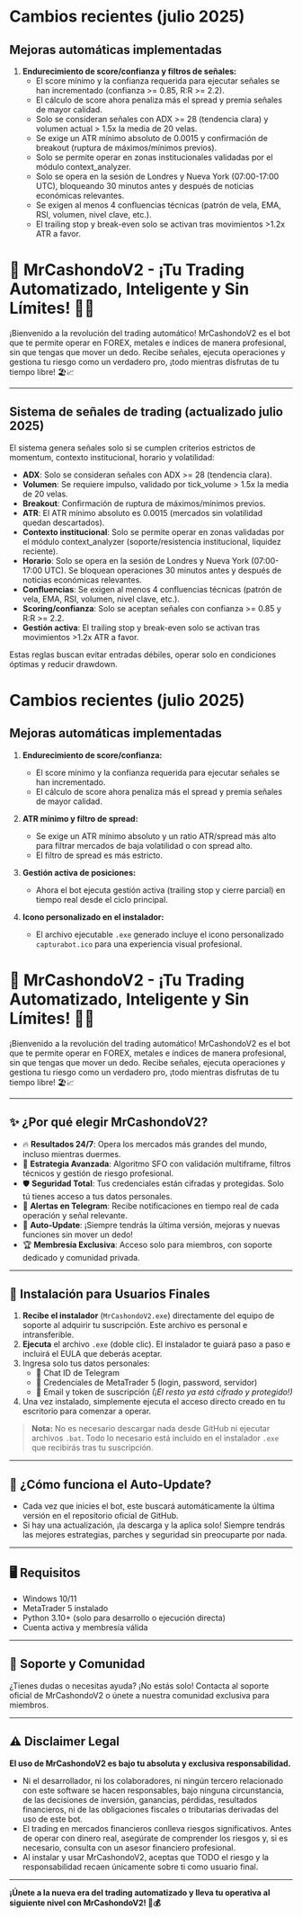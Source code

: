 # Cambios recientes (julio 2025)

## Mejoras automáticas implementadas
1. **Endurecimiento de score/confianza y filtros de señales:**
   - El score mínimo y la confianza requerida para ejecutar señales se han incrementado (confianza >= 0.85, R:R >= 2.2).
   - El cálculo de score ahora penaliza más el spread y premia señales de mayor calidad.
   - Solo se consideran señales con ADX >= 28 (tendencia clara) y volumen actual > 1.5x la media de 20 velas.
   - Se exige un ATR mínimo absoluto de 0.0015 y confirmación de breakout (ruptura de máximos/mínimos previos).
   - Solo se permite operar en zonas institucionales validadas por el módulo context_analyzer.
   - Solo se opera en la sesión de Londres y Nueva York (07:00-17:00 UTC), bloqueando 30 minutos antes y después de noticias económicas relevantes.
   - Se exigen al menos 4 confluencias técnicas (patrón de vela, EMA, RSI, volumen, nivel clave, etc.).
   - El trailing stop y break-even solo se activan tras movimientos >1.2x ATR a favor.

# 🚀 MrCashondoV2 - ¡Tu Trading Automatizado, Inteligente y Sin Límites! 💸🤖
¡Bienvenido a la revolución del trading automático! MrCashondoV2 es el bot que te permite operar en FOREX, metales e índices de manera profesional, sin que tengas que mover un dedo. Recibe señales, ejecuta operaciones y gestiona tu riesgo como un verdadero pro, ¡todo mientras disfrutas de tu tiempo libre! 🏖️📈

---
## Sistema de señales de trading (actualizado julio 2025)

El sistema genera señales solo si se cumplen criterios estrictos de momentum, contexto institucional, horario y volatilidad:
- **ADX**: Solo se consideran señales con ADX >= 28 (tendencia clara).
- **Volumen**: Se requiere impulso, validado por tick_volume > 1.5x la media de 20 velas.
- **Breakout**: Confirmación de ruptura de máximos/mínimos previos.
- **ATR**: El ATR mínimo absoluto es 0.0015 (mercados sin volatilidad quedan descartados).
- **Contexto institucional**: Solo se permite operar en zonas validadas por el módulo context_analyzer (soporte/resistencia institucional, liquidez reciente).
- **Horario**: Solo se opera en la sesión de Londres y Nueva York (07:00-17:00 UTC). Se bloquean operaciones 30 minutos antes y después de noticias económicas relevantes.
- **Confluencias**: Se exigen al menos 4 confluencias técnicas (patrón de vela, EMA, RSI, volumen, nivel clave, etc.).
- **Scoring/confianza**: Solo se aceptan señales con confianza >= 0.85 y R:R >= 2.2.
- **Gestión activa**: El trailing stop y break-even solo se activan tras movimientos >1.2x ATR a favor.

Estas reglas buscan evitar entradas débiles, operar solo en condiciones óptimas y reducir drawdown.
# Cambios recientes (julio 2025)

## Mejoras automáticas implementadas

1. **Endurecimiento de score/confianza:**
   - El score mínimo y la confianza requerida para ejecutar señales se han incrementado.
   - El cálculo de score ahora penaliza más el spread y premia señales de mayor calidad.
2. **ATR mínimo y filtro de spread:**
   - Se exige un ATR mínimo absoluto y un ratio ATR/spread más alto para filtrar mercados de baja volatilidad o con spread alto.
   - El filtro de spread es más estricto.

3. **Gestión activa de posiciones:**
   - Ahora el bot ejecuta gestión activa (trailing stop y cierre parcial) en tiempo real desde el ciclo principal.
4. **Icono personalizado en el instalador:**
   - El archivo ejecutable `.exe` generado incluye el icono personalizado `capturabot.ico` para una experiencia visual profesional.


# 🚀 MrCashondoV2 - ¡Tu Trading Automatizado, Inteligente y Sin Límites! 💸🤖

¡Bienvenido a la revolución del trading automático! MrCashondoV2 es el bot que te permite operar en FOREX, metales e índices de manera profesional, sin que tengas que mover un dedo. Recibe señales, ejecuta operaciones y gestiona tu riesgo como un verdadero pro, ¡todo mientras disfrutas de tu tiempo libre! 🏖️📈

---

## ✨ ¿Por qué elegir MrCashondoV2?

- 🔥 **Resultados 24/7**: Opera los mercados más grandes del mundo, incluso mientras duermes.
- 🤖 **Estrategia Avanzada**: Algoritmo SFO con validación multiframe, filtros técnicos y gestión de riesgo profesional.
- 🛡️ **Seguridad Total**: Tus credenciales están cifradas y protegidas. Solo tú tienes acceso a tus datos personales.
- 📲 **Alertas en Telegram**: Recibe notificaciones en tiempo real de cada operación y señal relevante.
- 🔄 **Auto-Update**: ¡Siempre tendrás la última versión, mejoras y nuevas funciones sin mover un dedo!
- 🏆 **Membresía Exclusiva**: Acceso solo para miembros, con soporte dedicado y comunidad privada.

---


## 🚀 Instalación para Usuarios Finales
1. **Recibe el instalador** (`MrCashondoV2.exe`) directamente del equipo de soporte al adquirir tu suscripción. Este archivo es personal e intransferible.
2. **Ejecuta** el archivo `.exe` (doble clic). El instalador te guiará paso a paso e incluirá el EULA que deberás aceptar.
3. Ingresa solo tus datos personales:
   - 📲 Chat ID de Telegram
   - 🔑 Credenciales de MetaTrader 5 (login, password, servidor)
   - 📧 Email y token de suscripción
   *(¡El resto ya está cifrado y protegido!)*
4. Una vez instalado, simplemente ejecuta el acceso directo creado en tu escritorio para comenzar a operar.

> **Nota:** No es necesario descargar nada desde GitHub ni ejecutar archivos `.bat`. Todo lo necesario está incluido en el instalador `.exe` que recibirás tras tu suscripción.

---

## 🔄 ¿Cómo funciona el Auto-Update?

- Cada vez que inicies el bot, este buscará automáticamente la última versión en el repositorio oficial de GitHub.
- Si hay una actualización, ¡la descarga y la aplica solo! Siempre tendrás las mejores estrategias, parches y seguridad sin preocuparte por nada.

---

## 🖥️ Requisitos
- Windows 10/11
- MetaTrader 5 instalado
- Python 3.10+ (solo para desarrollo o ejecución directa)
- Cuenta activa y membresía válida

---

## 💬 Soporte y Comunidad
¿Tienes dudas o necesitas ayuda? ¡No estás solo! Contacta al soporte oficial de MrCashondoV2 o únete a nuestra comunidad exclusiva para miembros.

---

## ⚠️ Disclaimer Legal

**El uso de MrCashondoV2 es bajo tu absoluta y exclusiva responsabilidad.**

- Ni el desarrollador, ni los colaboradores, ni ningún tercero relacionado con este software se hacen responsables, bajo ninguna circunstancia, de las decisiones de inversión, ganancias, pérdidas, resultados financieros, ni de las obligaciones fiscales o tributarias derivadas del uso de este bot.
- El trading en mercados financieros conlleva riesgos significativos. Antes de operar con dinero real, asegúrate de comprender los riesgos y, si es necesario, consulta con un asesor financiero profesional.
- Al instalar y usar MrCashondoV2, aceptas que TODO el riesgo y la responsabilidad recaen únicamente sobre ti como usuario final.

---

**¡Únete a la nueva era del trading automatizado y lleva tu operativa al siguiente nivel con MrCashondoV2! 🚀💰**
